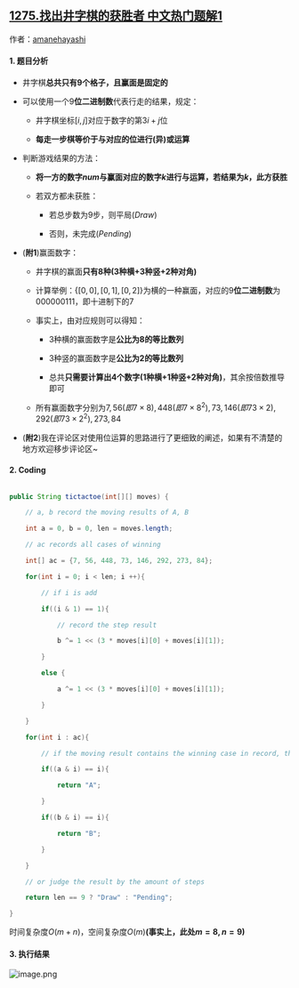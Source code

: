 ## [1275.找出井字棋的获胜者 中文热门题解1](https://leetcode.cn/problems/find-winner-on-a-tic-tac-toe-game/solutions/100000/java-wei-yun-suan-xiang-jie-shi-yong-wei-yun-suan-)

作者：[amanehayashi](https://leetcode.cn/u/amanehayashi)

#### 1. 题目分析
- 井字棋**总共只有$9$个格子，且赢面是固定的**
- 可以使用一个$9$**位二进制数**代表行走的结果，规定：
    - 井字棋坐标$[i,j]$对应于数字的第$3i+j$位
    - **每走一步棋等价于与对应的位进行(异)或运算**
- 判断游戏结果的方法：
    - **将一方的数字$num$与赢面对应的数字$k$进行与运算，若结果为$k$，此方获胜**
    - 若双方都未获胜：
        - 若总步数为$9$步，则平局($Draw$)
        - 否则，未完成($Pending$)
- (**附1**)赢面数字：
    - 井字棋的赢面**只有$8$种($3$种横+$3$种竖+$2$种对角)**
    - 计算举例：$\{[0,0],[0,1],[0,2]\}$为横的一种赢面，对应的$9$**位二进制数**为$000000111$，即十进制下的$7$
    - 事实上，由对应规则可以得知：
        - $3$种横的赢面数字是**公比为$8$的等比数列**
        - $3$种竖的赢面数字是**公比为$2$的等比数列**
        - 总共**只需要计算出$4$个数字($1$种横+$1$种竖+$2$种对角)**，其余按倍数推导即可
    - 所有赢面数字分别为$7, 56(即7\times 8), 448(即7\times 8^2), 73, 146(即73\times 2), 292(即73\times 2^2), 273, 84$
- (**附2**)我在评论区对使用位运算的思路进行了更细致的阐述，如果有不清楚的地方欢迎移步评论区~

#### 2. Coding
```java
public String tictactoe(int[][] moves) {
    // a, b record the moving results of A, B
    int a = 0, b = 0, len = moves.length;
    // ac records all cases of winning
    int[] ac = {7, 56, 448, 73, 146, 292, 273, 84};
    for(int i = 0; i < len; i ++){
        // if i is add
        if((i & 1) == 1){
            // record the step result
            b ^= 1 << (3 * moves[i][0] + moves[i][1]);
        }
        else {
            a ^= 1 << (3 * moves[i][0] + moves[i][1]);
        }
    }
    for(int i : ac){
        // if the moving result contains the winning case in record, then win
        if((a & i) == i){
            return "A";
        }
        if((b & i) == i){
            return "B";
        }
    }
    // or judge the result by the amount of steps
    return len == 9 ? "Draw" : "Pending";
}
```
时间复杂度$O(m+n)$，空间复杂度$O(m)$**(事实上，此处$m=8,n=9$)**

#### 3. 执行结果
![image.png](https://pic.leetcode-cn.com/e5869e50ec4e5318114fc7c5cea75492769c59d514f0530475c3c692dde3310f-image.png)
